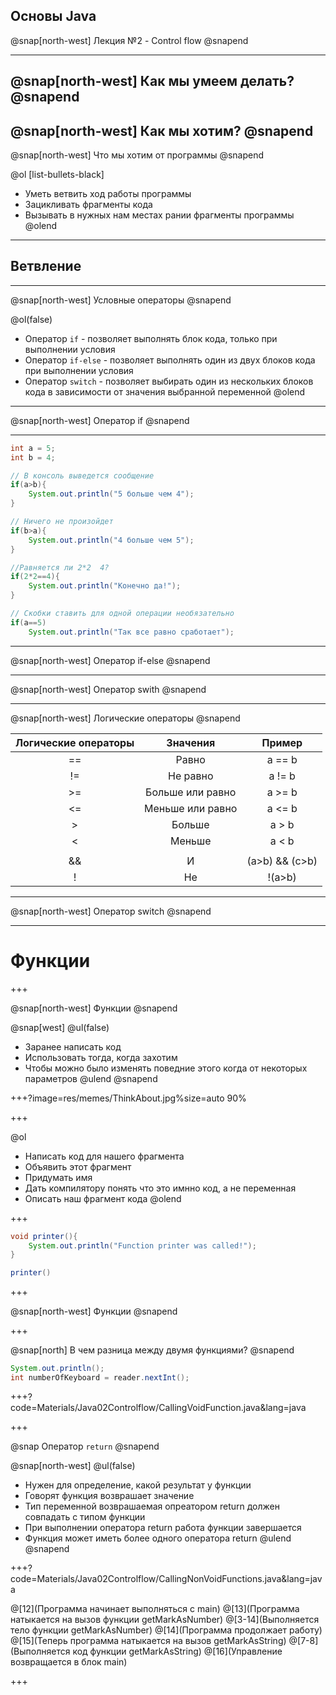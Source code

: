 
## Основы Java


@snap[north-west]
Лекция №2 - Control flow
@snapend

---
@snap[north-west]
Как мы умеем делать?
@snapend
---
@snap[north-west]
Как мы хотим? 
@snapend
---

@snap[north-west]
Что мы хотим от программы
@snapend

@ol [list-bullets-black]
- Уметь ветвить ход работы программы
- Зацикливать фрагменты кода
- Вызывать в нужных нам местах рании фрагменты программы
@olend
---

## Ветвление 

---
@snap[north-west]
Условные операторы
@snapend

@ol(false)
- Оператор `if` - позволяет выполнять блок кода, только при выполнении условия
- Оператор `if-else` - позволяет выполнять один из двух блоков кода при выполнении условия
- Оператор  `switch` - позволяет выбирать один из нескольких блоков кода в зависимости от значения выбранной переменной
@olend

---

@snap[north-west]
Оператор if
@snapend


---

```Java
int a = 5;
int b = 4;

// В консоль выведется сообщение
if(a>b){
	System.out.println("5 больше чем 4");
}

// Ничего не произойдет
if(b>a){
	System.out.println("4 больше чем 5");
}

//Равняется ли 2*2  4?
if(2*2==4){
	System.out.println("Конечно да!");
}

// Скобки ставить для одной операции необязательно
if(a==5)
	System.out.println("Так все равно сработает");

```

---
@snap[north-west]
Оператор if-else
@snapend

---
@snap[north-west]
Оператор swith
@snapend

---
@snap[north-west]
Логические операторы
@snapend


| Логические операторы |     Значения     |      Пример     |
|:--------------------:|:----------------:|:---------------:|
|          ==          |       Равно      |      a == b     |
|          !=          |     Не равно     |      a != b     |
|          >=          | Больше или равно |      a >= b     |
|          <=          | Меньше или равно |      a <= b     |
|           >          |      Больше      |      a > b      |
|           <          |      Меньше      |      a < b      |
|          ||          |        Или       |  (a>b) || (c<d) |
|          &&          |         И        | (a>b) && (c>b)  |
|           !          |        Не        |      !(a>b)     |

---
@snap[north-west]
Оператор switch
@snapend

---
# Функции

+++

@snap[north-west]
Функции
@snapend


@snap[west]
@ul(false)
- Заранее написать код
- Использовать тогда, когда захотим
- Чтобы можно было изменять поведние этого когда от некоторых параметров
@ulend
@snapend

+++?image=res/memes/ThinkAbout.jpg%size=auto 90%


+++ 

@ol
- Написать код для нашего фрагмента
- Объявить этот фрагмент
- Придумать имя
- Дать компилятору понять что это имнно код, а не переменная
- Описать наш фрагмент кода
@olend

+++

```Java
void printer(){
	System.out.println("Function printer was called!");
}

printer()
```

+++

@snap[north-west]
Функции
@snapend

+++

@snap[north]
В чем разница между двумя функциями?
@snapend

```Java
System.out.println();
int numberOfKeyboard = reader.nextInt();
```

+++?code=Materials/Java02Controlflow/CallingVoidFunction.java&lang=java

+++

@snap
Оператор `return`
@snapend

@snap[north-west]
@ul(false)
- Нужен для определение, какой результат у функции
- Говорят функция возврашает значение
- Тип переменной возврашаемая опреатором return должен совпадать с типом функции
- При выполнении оператора return работа функции завершается
- Функция может иметь более одного оператора return 
@ulend
@snapend

+++?code=Materials/Java02Controlflow/CallingNonVoidFunctions.java&lang=java

@[12](Программа начинает выполняться c main)
@[13](Программа натыкается на вызов функции getMarkAsNumber)
@[3-14](Выполняется тело функции getMarkAsNumber)
@[14](Программа продолжает работу)
@[15](Теперь программа натыкается на вызов getMarkAsString)
@[7-8](Выполняется код функции getMarkAsString)
@[16](Управление возвращается в блок main)
 
+++

